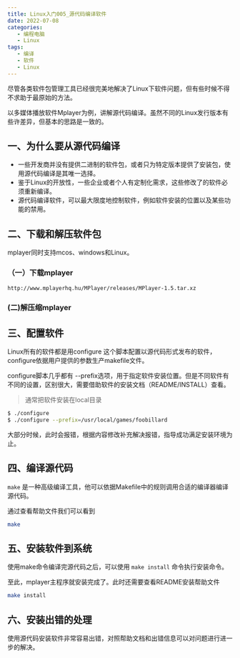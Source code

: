 ```yaml
---
title: Linux入门005_源代码编译软件
date: 2022-07-08
categories:
   - 编程电脑
   - Linux
tags: 
   - 编译
   - 软件
   - Linux 
---
```

尽管各类软件包管理工具已经很完美地解决了Linux下软件问题，但有些时候不得不求助于最原始的方法。
<!-- more -->
以多媒体播放软件Mplayer为例，讲解源代码编译。虽然不同的Linux发行版本有些许差异，但基本的思路是一致的。

## 一、为什么要从源代码编译
- 一些开发商并没有提供二进制的软件包，或者只为特定版本提供了安装包，使用源代码编译是其唯一选择。
- 鉴于Linux的开放性，一些企业或者个人有定制化需求，这些修改了的软件必须重新编译。
- 源代码编译软件，可以最大限度地控制软件，例如软件安装的位置以及某些功能的禁用。

## 二、下载和解压软件包
mplayer同时支持mcos、windows和Linux。
### （一）下载mplayer

```bash
http://www.mplayerhq.hu/MPlayer/releases/MPlayer-1.5.tar.xz
```

### (二)解压缩mplayer
## 三、配置软件
Linux所有的软件都是用configure 这个脚本配置以源代码形式发布的软件，configure依据用户提供的参数生产makefile文件。

configure脚本几乎都有 --prefix选项，用于指定软件安装位置。但是不同软件有不同的设置，区别很大，需要借助软件的安装文档（README/INSTALL）查看。

> 通常把软件安装在local目录

```bash
$ ./configure
$ ./configure --prefix=/usr/local/games/foobillard
```
大部分时候，此时会报错，根据内容修改补充解决报错，指导成功满足安装环境为止。

## 四、编译源代码
`make` 是一种高级编译工具，他可以依据Makefile中的规则调用合适的编译器编译源代码。

通过查看帮助文件我们可以看到

```bash
make
```

## 五、安装软件到系统
使用make命令编译完源代码之后，可以使用 `make install` 命令执行安装命令。


至此，mplayer主程序就安装完成了。此时还需要查看README安装帮助文件

```bash
make install

```

## 六、安装出错的处理
使用源代码安装软件非常容易出错，对照帮助文档和出错信息可以对问题进行进一步的解决。
